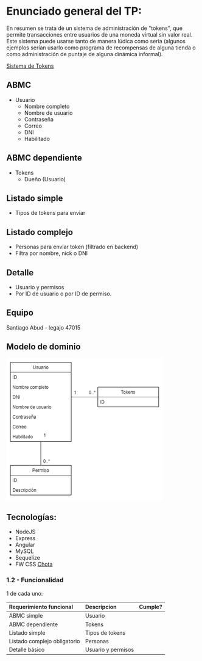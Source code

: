 # Enunciado general del TP:

En resumen se trata de un sistema de administración de "tokens", que permite transacciones entre usuarios de una moneda virtual sin valor real. Este sistema puede usarse tanto de manera lúdica como seria (algunos ejemplos serían usarlo como programa de recompensas de alguna tienda o como administración de puntaje de alguna dinámica informal).

[Sistema de Tokens](tokenizate.com.ar)

## ABMC
- Usuario
  - Nombre completo
  - Nombre de usuario
  - Contraseña
  - Correo
  - DNI
  - Habilitado
## ABMC dependiente
- Tokens
  - Dueño (Usuario)
## Listado simple
- Tipos de tokens para enviar
## Listado complejo
- Personas para enviar token (filtrado en backend)
- Filtra por nombre, nick o DNI
## Detalle
- Usuario y permisos
- Por ID de usuario o por ID de permiso.
## Equipo
Santiago Abud - legajo 47015
## Modelo de dominio
 ![Modelo de dominio del Sistema de Tokens](modelo-de-dominio.png)
## Tecnologías:
- NodeJS
- Express
- Angular
- MySQL
- Sequelize
- FW CSS [Chota](https://jenil.github.io/chota/)

### 1.2 - Funcionalidad

1 de cada uno:

|Requerimiento funcional|Descripcion|Cumple?|
|:-|:-|-|
|ABMC simple|Usuario|
|ABMC dependiente|Tokens|
|Listado simple|Tipos de tokens|
|Listado complejo obligatorio|Personas|
|Detalle básico|Usuario y permisos|


